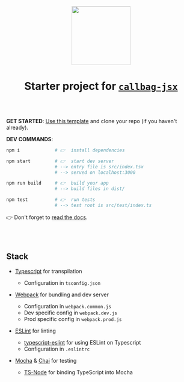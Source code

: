 <div align="center">

<img width="156px" src="https://raw.githubusercontent.com/loreanvictor/callbag-jsx/2dce75006b1046ae28edfb8f4ba4af164b167f56/docs/assets/callbag-jsx.svg"/>

<br>

# Starter project for [`callbag-jsx`](https://github.com/loreanvictor/callbag-jsx)

</div>

<br><br>

**GET STARTED**: [Use this template](https://github.com/loreanvictor/callbag-jsx-starter-ts/generate) and clone your repo (if you haven't already).

**DEV COMMANDS**:

```bash
npm i             # 👉  install dependencies
```
```bash
npm start         # 👉  start dev server
                  # --> entry file is src/index.tsx
                  # --> served on localhost:3000
```
```bash
npm run build     # 👉  build your app
                  # --> build files in dist/
```
```bash
npm test          # 👉  run tests
                  # --> test root is src/test/index.ts
```

👉 Don't forget to [read the docs](https://loreanvictor.github.io/callbag-jsx/).

<br><br>

## Stack

- [Typescript](https://www.typescriptlang.org/) for transpilation
  - Configuration in `tsconfig.json`

- [Webpack](https://webpack.js.org) for bundling and dev server
  - Configuration in `webpack.common.js`
  - Dev specific config in `webpack.dev.js`
  - Prod specific config in `webpack.prod.js`

- [ESLint](https://eslint.org) for linting
  - [typescript-eslint](https://github.com/typescript-eslint/typescript-eslint) for using ESLint on Typescript
  - Configuration in `.eslintrc`

- [Mocha](https://mochajs.org/#configuring-mocha-nodejs) & [Chai](https://www.chaijs.com) for testing
  - [TS-Node](https://github.com/TypeStrong/ts-node) for binding TypeScript into Mocha
